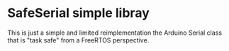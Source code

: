 # SafeSerial simple libray

This is just a simple and limited reimplementation the Arduino Serial class that is "task safe" from a FreeRTOS perspective.